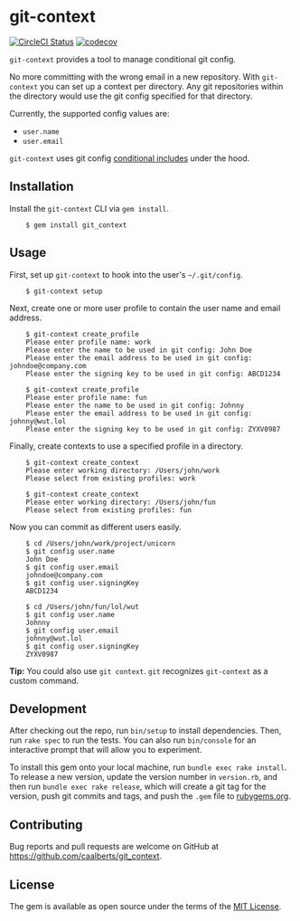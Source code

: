 # git-context

[![CircleCI Status](https://circleci.com/gh/caalberts/git_context/tree/master.svg?style=svg)](https://circleci.com/gh/caalberts/git_context/tree/master)
[![codecov](https://codecov.io/gh/caalberts/git_context/branch/master/graph/badge.svg)](https://codecov.io/gh/caalberts/git_context)

`git-context` provides a tool to manage conditional git config.

No more committing with the wrong email in a new repository. With `git-context` you can set up a context per directory. Any git repositories within the directory would use the git config specified for that directory.

Currently, the supported config values are:
- `user.name`
- `user.email`

`git-context` uses git config [conditional includes](https://git-scm.com/docs/git-config#_conditional_includes) under the hood.

## Installation

Install the `git-context` CLI via `gem install`.

```shell
    $ gem install git_context
```
## Usage

First, set up `git-context` to hook into the user's `~/.git/config`.

```shell
    $ git-context setup
```

Next, create one or more user profile to contain the user name and email address.

```shell
    $ git-context create_profile
    Please enter profile name: work
    Please enter the name to be used in git config: John Doe
    Please enter the email address to be used in git config: johndoe@company.com
    Please enter the signing key to be used in git config: ABCD1234

    $ git-context create_profile
    Please enter profile name: fun
    Please enter the name to be used in git config: Johnny
    Please enter the email address to be used in git config: johnny@wut.lol
    Please enter the signing key to be used in git config: ZYXV0987
```

Finally, create contexts to use a specified profile in a directory.

```shell
    $ git-context create_context
    Please enter working directory: /Users/john/work
    Please select from existing profiles: work
    
    $ git-context create_context
    Please enter working directory: /Users/john/fun
    Please select from existing profiles: fun
```

Now you can commit as different users easily.

```shell
    $ cd /Users/john/work/project/unicorn
    $ git config user.name
    John Doe
    $ git config user.email
    johndoe@company.com
    $ git config user.signingKey
    ABCD1234
    
    $ cd /Users/john/fun/lol/wut
    $ git config user.name
    Johnny
    $ git config user.email
    johnny@wut.lol
    $ git config user.signingKey
    ZYXV0987
```

**Tip:** You could also use `git context`. `git` recognizes `git-context` as a custom command. 

## Development

After checking out the repo, run `bin/setup` to install dependencies. Then, run `rake spec` to run the tests. You can also run `bin/console` for an interactive prompt that will allow you to experiment.

To install this gem onto your local machine, run `bundle exec rake install`. To release a new version, update the version number in `version.rb`, and then run `bundle exec rake release`, which will create a git tag for the version, push git commits and tags, and push the `.gem` file to [rubygems.org](https://rubygems.org).

## Contributing

Bug reports and pull requests are welcome on GitHub at https://github.com/caalberts/git_context.


## License

The gem is available as open source under the terms of the [MIT License](https://opensource.org/licenses/MIT).
